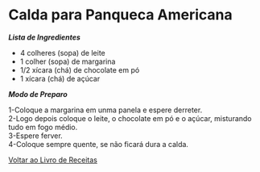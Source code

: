 # Calda para Panqueca Americana

_**Lista de Ingredientes**_

* 4 colheres (sopa) de leite
* 1 colher (sopa) de margarina
* 1/2 xícara (chá) de chocolate em pó
* 1 xícara (chá) de açúcar


_**Modo de Preparo**_

1-Coloque a margarina em unma panela e espere derreter.
<br>
2-Logo depois coloque o leite, o chocolate em pó e o açúcar, misturando tudo em fogo médio.
<br>
3-Espere ferver.
<br>
4-Coloque sempre quente, se não ficará dura a calda.


[Voltar ao Livro de Receitas](https://github.com/ERC885555/livro-receitas)